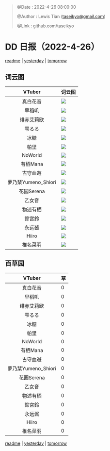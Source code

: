 > @Date    : 2022-4-26 08:00:00
>
> @Author  : Lewis Tian (taseikyo@gmail.com)
>
> @Link    : github.com/taseikyo

# DD 日报（2022-4-26）

[readme](../README.md) | [yesterday](2022-4-25.md) | [tomorrow](2022-4-27.md)

## 词云图

|VTuber|词云图|
|:-:|-|
|真白花音|![](../../images/daily/21402309_2022-4-26_purge_wordcloud.png)|
|早稻叽|![](../../images/daily/41682_2022-4-26_purge_wordcloud.png)|
|绯赤艾莉欧|![](../../images/daily/21396545_2022-4-26_purge_wordcloud.png)|
|雫るる|![](../../images/daily/21013446_2022-4-26_purge_wordcloud.png)|
|冰糖|![](../../images/daily/876396_2022-4-26_purge_wordcloud.png)|
|帕里|![](../../images/daily/4895312_2022-4-26_purge_wordcloud.png)|
|NoWorld|![](../../images/daily/21448649_2022-4-26_purge_wordcloud.png)|
|有栖Mana|![](../../images/daily/6542258_2022-4-26_purge_wordcloud.png)|
|古守血遊|![](../../images/daily/8725120_2022-4-26_purge_wordcloud.png)|
|夢乃栞Yumeno_Shiori|![](../../images/daily/14052636_2022-4-26_purge_wordcloud.png)|
|花园Serena|![](../../images/daily/14327465_2022-4-26_purge_wordcloud.png)|
|乙女音|![](../../images/daily/21320551_2022-4-26_purge_wordcloud.png)|
|物述有栖|![](../../images/daily/21449083_2022-4-26_purge_wordcloud.png)|
|鈴宮鈴|![](../../images/daily/21685677_2022-4-26_purge_wordcloud.png)|
|永远酱|![](../../images/daily/21701071_2022-4-26_purge_wordcloud.png)|
|Hiiro|![](../../images/daily/21919321_2022-4-26_purge_wordcloud.png)|
|椎名菜羽|![](../../images/daily/22347054_2022-4-26_purge_wordcloud.png)|

## 百草园

|VTuber|草|
|:-:|-|
|真白花音|0|
|早稻叽|0|
|绯赤艾莉欧|0|
|雫るる|0|
|冰糖|0|
|帕里|0|
|NoWorld|0|
|有栖Mana|0|
|古守血遊|0|
|夢乃栞Yumeno_Shiori|0|
|花园Serena|0|
|乙女音|0|
|物述有栖|0|
|鈴宮鈴|0|
|永远酱|0|
|Hiiro|0|
|椎名菜羽|0|

[readme](../README.md) | [yesterday](2022-4-25.md) | [tomorrow](2022-4-27.md)
